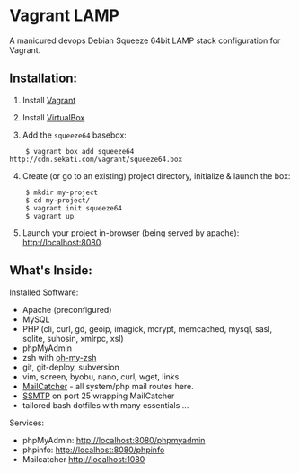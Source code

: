 Vagrant LAMP
============

A manicured devops Debian Squeeze 64bit LAMP stack configuration for Vagrant.

Installation:
-------------

1. Install [Vagrant](http://downloads.vagrantup.com/)

2. Install [VirtualBox](https://www.virtualbox.org/wiki/Downloads)

3. Add the `squeeze64` basebox:

```
    $ vagrant box add squeeze64 http://cdn.sekati.com/vagrant/squeeze64.box
```

4. Create (or go to an existing) project directory, initialize & launch the box:

```
    $ mkdir my-project
    $ cd my-project/
    $ vagrant init squeeze64
    $ vagrant up
```

5. Launch your project in-browser (being served by apache): [http://localhost:8080](http://localhost:8080).


What's Inside:
--------------

Installed Software:

* Apache (preconfigured)
* MySQL
* PHP (cli, curl, gd, geoip, imagick, mcrypt, memcached, mysql, sasl, sqlite, suhosin, xmlrpc, xsl)
* phpMyAdmin
* zsh with [oh-my-zsh](https://github.com/robbyrussell/oh-my-zsh)
* git, git-deploy, subversion
* vim, screen, byobu, nano, curl, wget, links
* [MailCatcher](http://mailcatcher.me/) - all system/php mail routes here.
* [SSMTP](http://packages.debian.org/squeeze/ssmtp) on port 25 wrapping MailCatcher
* tailored bash dotfiles with many essentials ...


Services:

* phpMyAdmin: [http://localhost:8080/phpmyadmin](http://localhost:8080/phpmyadmin)
* phpinfo: [http://localhost:8080/phpinfo](http://localhost:8080/phpinfo)
* Mailcatcher [http://localhost:1080](http://localhost:1080)
